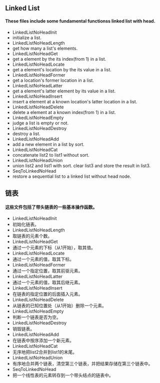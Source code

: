 ## Linked List
#### These files include some  fundamental functionss linked list with head.
- LinkedListNoHeadInit
 - initialize a list.
- LinkedListNoHeadLength
 - get how many a list's elements.
- LinkedListNoHeadGet
 - get a element by the its index(from 1) in a list.
- LinkedListNoHeadLocate
 - get a element's location by the its value in a list.
- LinkedListNoHeadFormer
 - get a location's former location in a list.
- LinkedListNoHeadLatter
 - get a element's latter element by its value in a list.
- LinkedListNoHeadInsert
 - insert a element at a known location's latter location in a list.
- LinkedListNoHeadDelete
 - delete a element at a known index(from 1) in a list.
- LinkedListNoHeadEmpty
 - judge a list is empty or not.
- LinkedListNoHeadDestroy
 - destroy a list.
- LinkedListNoHeadAdd
 - add a new element in a list by sort.
- LinkedListNoHeadCat
 - concatenate list2 to list1 without sort.
- LinkedListNoHeadUnion
 - union list2 and list1 with sort. clear list3 and store the result in list3.
- SeqToLinkedNoHead
 - restore a sequential list to a linked list without head node.

## 链表
#### 这些文件包括了带头链表的一些基本操作函数。
- LinkedListNoHeadInit
 - 初始化链表。
- LinkedListNoHeadLength
 - 取链表的元素个数。
- LinkedListNoHeadGet
 - 通过一个元素的下标（从1开始），取其值。
- LinkedListNoHeadLocate
 - 通过一个元素的值，取其下标。
- LinkedListNoHeadFormer
 - 通过一个指定位置，取其前驱元素。
- LinkedListNoHeadLatter
 - 通过一个元素的值，取其后继元素。
- LinkedListNoHeadInsert
 - 在链表的指定位置的后面插入元素。
- LinkedListNoHeadDelete
 - 从链表的已知位置处（从1开始）删除一个元素。
- LinkedListNoHeadEmpty
 - 判断一个链表是否为空。
- LinkedListNoHeadDestroy
 - 销毁链表。
- LinkedListNoHeadAdd
 - 在链表中按序添加一个新元素。
- LinkedListNoHeadCat
 - 无序地把list2合并到list1的末尾。
- LinkedListNoHeadUnion
 - 有序地合并两个链表，清空第三个链表，并把结果存储在第三个链表中。
- SeqToLinkedNoHead
 - 把一个线性表的元素转存到一个带头结点的链表中。
